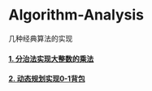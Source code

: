 # Algorithm-Analysis
几种经典算法的实现
#### [1.  分治法实现大整数的乘法](https://github.com/FDws/Algorithm-Analysis/tree/master/src/bigInteger)
#### [2.  动态规划实现0-1背包](https://github.com/FDws/Algorithm-Analysis/tree/master/src/knapsack)
